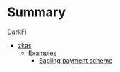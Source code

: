# Summary

[DarkFi](README.md)
- [zkas](zkas/zkas.md)
  - [Examples](zkas/examples.md)
    - [Sapling payment scheme](zkas/examples/sapling.md)
